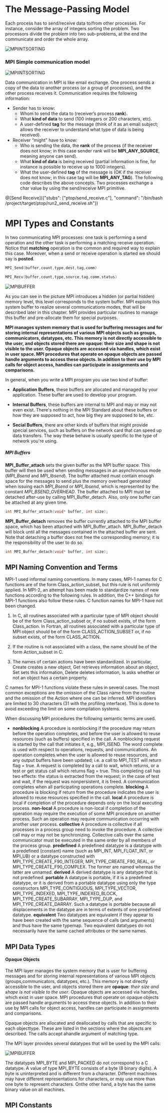 # The Message-Passing Model 

Each process has to send/receive data to/from other processes. For instance, consider the array of integers sorting the problem. Two processors divide the problem into two sub-problems, at the end the communicate and order the whole array.

![MPIINTSORTING](/img/sorting.png)

### MPI Simple communication model

![MPIINTSORTING](/img/sendreceive.png)

Data communication in MPI is like email exchange. One process sends a copy of the data to another process (or a group of processes), and the other process receives it. Communication  requires the following information:

-  Sender has to know:
	- Whom to send the data to (receiver’s process **rank**).
	- What **kind of data** to send (100 integers or 200 characters, etc).
	- A user-defined **tag** for the message (think of it as an email subject; allows the receiver to understand what type of data is being received).
- Receiver “might” have to know:
	- Who is sending the data, the **rank** of the process (if the receiver does not know; in this case sender rank will be **MPI_ANY_SOURCE**, meaning anyone can send).
	- What **kind of data** is being received (partial information is fine, for instance is possible to receive up to 1000 integers).
	- What the user-defined **tag** of the message is (OK if the receiver does
	not know; in this case tag will be **MPI_ANY_TAG**).
The following code describes the above concepts. Two processes exchange a char value by using the send/receive MPI primitive.

@[Send Receive]({"stubs": ["ptop/send_receive.c"], "command": "/bin/bash /project/target/ptop/run2_send_receive.sh"})



# MPI Types and Constants

In two communicating MPI processes: one task is performing a send operation and the other task is performing a matching receive operation. Notice that **matching** operation is the common and required way to explain this case. Moreover, when a send or receive operation is started we should say is **posted**.

```c
MPI_Send(buffer,count,type,dest,tag,comm)

MPI_Recv(buffer,count,type,source,tag,comm,status)
```


![MPIBUFFER](/img/buffer1.png)

As you can see in the picture MPI introduces a hidden (or partial hidden) memory level, this level corresponds to the system buffer. MPI exploits this system buffer to realize several communications modes, that will be described later in this chapter. MPI provides particular routines to manage this buffer and pre-allocate them for special purposes.

**MPI manages system memory that is used for buffering messages and for storing internal representations of various MPI objects such as groups, communicators, datatypes, etc. This memory is not directly accessible to the user, and objects stored there are opaque: their size and shape is not visible to the user. Opaque objects are accessed via handles, which exist in user space. MPI procedures that operate on opaque objects are passed handle arguments to access these objects. In addition to their use by MPI calls for object access, handles can participate in assignments and comparisons.**

In general, when you write a MPI program you use two kind of buffer: 

- **Application Buffers**, these buffers are allocated and managed by your application. These buffer are used to develop your program.

- **Internal Buffers**, these buffers are internal to MPI and may or may not even exist. There's nothing in the MPI Standard about these buffers or how they are supposed to act, how big they are supposed to be, etc. 

- **Secial Buffers**, there are other kinds of buffers that might provide special services, such as buffers on the network card that can speed up data transfers. The way these behave is usually specific to the type of network you're using.

##### MPI Buffers

 **MPI_Buffer_attach** sets the given buffer as the MPI buffer space. This buffer will then be used when sending messages in an asynchronous mode (_MPI_Bsend_ and _MPI_Ibsend_). The buffer attached must contain enough space for the messages to send plus the memory overhead generated when issuing each _MPI_Bsend_ or _MPI_Ibsend_, which is represented by the constant _MPI_BSEND_OVERHEAD_. The buffer attached to MPI must be detached after-use by calling MPI_Buffer_detach. Also, only one buffer can be attached at any given time.

 ```c
int MPI_Buffer_attach(void* buffer, int size);
```

 **MPI_Buffer_detach** removes the buffer currently attached to the MPI buffer space, which has been attached with MPI_Buffer_attach. MPI_Buffer_detach will block until all the messages contained in the attached buffer are sent. Note that detaching a buffer does not free the corresponding memory; it is the responsibility of the user to do so.

 ```c
int MPI_Buffer_detach(void* buffer, int size);
```

## MPI Naming Convention and Terms

MPI-1 used informal naming conventions. In many cases, MPI-1 names for C functions are of the form Class_action_subset, but this rule is not uniformly applied. In MPI-2, an attempt has been made to standardize names of new functions according to the following rules. In addition, the C++ bindings for MPI-1 functions also follow these rules. C function names for MPI-1 have not been changed.

1. In C, all routines associated with a particular type of MPI object should be of the form Class_action_subset or, if no subset exists, of the form Class_action. In Fortran, all routines associated with a particular type of MPI object should be of the form CLASS_ACTION_SUBSET or, if no subset exists, of the form CLASS_ACTION.

2. If the routine is not associated with a class, the name should be of the form Action_subset in C.

3. The names of certain actions have been standardized. In particular, Create creates a new object, Get retrieves information about an object, Set sets this information, Delete deletes information, Is asks whether or not an object has a certain property.

C  names for MPI-1 functions violate these rules in several cases. The most common exceptions are the omission of the Class name from the routine and the omission of the Action where one can be inferred.
MPI identifiers are limited to 30 characters (31 with the profiling interface). This is done to avoid exceeding the limit on some compilation systems.


When discussing MPI procedures the following semantic terms are used.

- **nonblocking** A procedure is nonblocking if the procedure may return before the operation completes, and before the user is allowed to reuse resources (such as buffers) specified in the call. A nonblocking request is started by the call that initiates it, e.g., MPI_ISEND. The word complete is used with respect to operations, requests, and communications. An operation completes when the user is allowed to reuse resources, and any output buffers have been updated; i.e. a call to MPI_TEST will return flag = true. A request is completed by a call to wait, which returns, or a test or get status call which returns flag = true. This completing call has two effects: the status is extracted from the request; in the case of test and wait, if the request was nonpersistent, it is freed. A communication completes when all participating operations complete.
**blocking** A procedure is blocking if return from the procedure indicates the user is allowed to reuse resources specified in the call.
**local** A procedure is local if completion of the procedure depends only on the local executing process.
**non-local** A procedure is non-local if completion of the operation may require the execution of some MPI procedure on another process. Such an operation may require communication occurring with another user process.
**collective** A procedure is collective if all processes in a process group need to invoke the procedure. A collective call may or may not be synchronizing. Collective calls over the same communicator must be executed in the same order by all members of the process group.
**predefined** A predefined datatype is a datatype with a predefined (constant) name (such as MPI_INT, MPI_FLOAT_INT, or MPI_UB) or a datatype constructed with MPI_TYPE_CREATE_F90_INTEGER, MPI_TYPE_CREATE_F90_REAL, or MPI_TYPE_CREATE_F90_COMPLEX. The former are named whereas the latter are unnamed.
**derived** A derived datatype is any datatype that is not predefined.
**portable** A datatype is portable, if it is a predefined datatype, or it is derived from a portable datatype using only the type constructors MPI_TYPE_CONTIGUOUS, MPI_TYPE_VECTOR, MPI_TYPE_INDEXED, MPI_TYPE_INDEXED_BLOCK, MPI_TYPE_CREATE_SUBARRAY, MPI_TYPE_DUP, and MPI_TYPE_CREATE_DARRAY. Such a datatype is portable because all displacements in the datatype are in terms of extents of one predefined datatype.
**equivalent** Two datatypes are equivalent if they appear to have been created with the same sequence of calls (and arguments) and thus have the same typemap. Two equivalent datatypes do not necessarily have the same cached attributes or the same names.

 
## MPI Data Types

#### Opaque Objects

The MPI layer manages the system memory that is user for buffering messages and for storing internal representations of various MPI objects (groups,communicators, datatypes, etc.). This memory is not directly accessible to the user, and objects stored there are **opaque**:  _their size and shape is not visible to the user_.  Opaque objects are accessed via handles, which exist  in  user  space. MPI procedures  that  operate  on  opaque  objects  are  passed  handle arguments to access these objects.  In addition to their use by MPI calls for object access, handles can participate in assignments and comparisons.

Opaque objects are allocated and deallocated by calls that are specific to each objecttype.  These are listed in the sections where the objects are described.  The calls accept ahandle argument of matching type.

The MPI layer provides several datatypes that will be used by the MPI calls:

![MPIBUFFER](/img/datatype.png)

The  datatypes MPI_BYTE and MPI_PACKED do  not  correspond  to  a  C datatype.   A  value  of  type MPI_BYTE consists  of  a  byte  (8  binary  digits).   A  byte  is uninterpreted  and  is  different  from  a  character.   Different  machines  may  have  different representations for characters, or may use more than one byte to represent characters.  Onthe  other  hand,  a  byte  has  the  same  binary  value  on  all  machines. 

## MPI Constants

